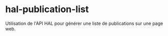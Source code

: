 # hal-publication-list
Utilisation de l'API HAL pour générer une liste de publications sur une page web. 
